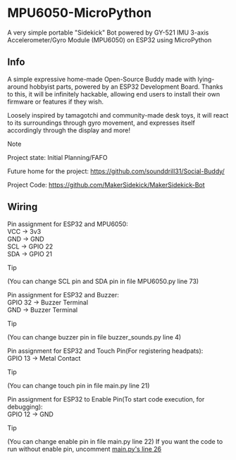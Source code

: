 # MPU6050-MicroPython
A very simple portable "Sidekick" Bot powered by GY-521 IMU 3-axis Accelerometer/Gyro Module (MPU6050) on ESP32 using MicroPython

## Info
A simple expressive home-made Open-Source Buddy made with lying-around hobbyist parts, powered by an ESP32 Development Board. Thanks to this, it will be infinitely hackable, allowing end users to install their own firmware or features if they wish.

Loosely inspired by tamagotchi and community-made desk toys, it will react to its surroundings through gyro movement, and expresses itself accordingly through the display and more!

> [!NOTE] 
> Project state: Initial Planning/FAFO

Future home for the project: https://github.com/sounddrill31/Social-Buddy/

Project Code: https://github.com/MakerSidekick/MakerSidekick-Bot

## Wiring
Pin assignment for ESP32 and MPU6050:\
VCC -> 3v3\
GND -> GND\
SCL -> GPIO 22\
SDA -> GPIO 21

> [!TIP]
> (You can change SCL pin and SDA pin in file MPU6050.py line 73)

Pin assignment for ESP32 and Buzzer:\
GPIO 32 -> Buzzer Terminal\
GND -> Buzzer Terminal
> [!TIP]
> (You can change buzzer pin in file buzzer_sounds.py line 4)

Pin assignment for ESP32 and Touch Pin(For registering headpats):\
GPIO 13 -> Metal Contact
> [!TIP]
> (You can change touch pin in file main.py line 21)

Pin assignment for ESP32 to Enable Pin(To start code execution, for debugging):\
GPIO 12 -> GND
> [!TIP]
> (You can change enable pin in file main.py line 22)
If you want the code to run without enable pin, uncomment [main.py's line 26](main.py#L26)